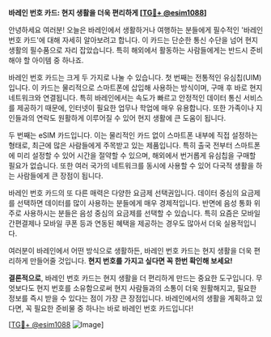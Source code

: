 **바레인 번호 카드: 현지 생활을 더욱 편리하게 [[TG💪+ @esim1088](https://t.me/s/esim1088)]**

안녕하세요 여러분! 오늘은 바레인에서 생활하거나 여행하는 분들에게 필수적인 '바레인 번호 카드'에 대해 자세히 알아보려고 합니다. 이 카드는 단순한 통신 수단을 넘어 현지 생활의 필수품으로 자리 잡았습니다. 특히 해외에서 활동하는 사람들에게는 반드시 준비해야 할 아이템 중 하나죠.

바레인 번호 카드는 크게 두 가지로 나눌 수 있습니다. 첫 번째는 전통적인 유심칩(UIM)입니다. 이 카드는 물리적으로 스마트폰에 삽입해 사용하는 방식이며, 구매 후 바로 현지 네트워크와 연결됩니다. 특히 바레인에서는 속도가 빠르고 안정적인 데이터 통신 서비스를 제공하기 때문에, 인터넷이 필요한 업무나 학업에 매우 유용합니다. 또한 가족이나 지인들과의 연락도 원활하게 이루어질 수 있어 현지 생활에 큰 도움이 됩니다.

두 번째는 eSIM 카드입니다. 이는 물리적인 카드 없이 스마트폰 내부에 직접 설정하는 형태로, 최근에 많은 사람들에게 주목받고 있는 제품입니다. 특히 출국 전부터 스마트폰에 미리 설정할 수 있어 시간을 절약할 수 있으며, 해외에서 번거롭게 유심칩을 구매할 필요가 없습니다. 또한 여러 국가의 네트워크를 동시에 사용할 수 있어 다국적 생활을 하는 사람들에게 큰 장점이 됩니다.

바레인 번호 카드의 또 다른 매력은 다양한 요금제 선택권입니다. 데이터 중심의 요금제를 선택하면 데이터를 많이 사용하는 분들에게 매우 경제적입니다. 반면에 음성 통화 위주로 사용하시는 분들은 음성 중심의 요금제를 선택할 수 있습니다. 특히 요즘은 모바일 간편결제나 모바일 쿠폰 등과 연동된 혜택을 제공하는 경우도 많아서 더욱 실용적입니다.

여러분이 바레인에서 어떤 방식으로 생활하든, 바레인 번호 카드는 현지 생활을 더욱 편리하게 만들어줄 것입니다. **현지 번호를 가지고 싶다면 꼭 한번 확인해 보세요!** 

**결론적으로**, 바레인 번호 카드는 현지 생활을 더 편리하게 만드는 중요한 도구입니다. 무엇보다도 현지 번호를 소유함으로써 현지 사람들과의 소통이 더욱 원활해지고, 필요한 정보를 즉시 받을 수 있다는 점이 가장 큰 장점입니다. 바레인에서의 생활을 계획하고 있다면, 꼭 필요한 준비물 중 하나는 바로 바레인 번호 카드입니다!

[[TG💪+ @esim1088](https://t.me/s/esim1088) ![Image](https://i.postimg.cc/Y0z9fWf4/image.png)]